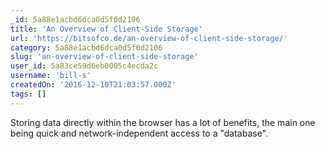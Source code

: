 ```yaml
---
_id: 5a88e1acbd6dca0d5f0d2106
title: 'An Overview of Client-Side Storage'
url: 'https://bitsofco.de/an-overview-of-client-side-storage/'
category: 5a88e1acbd6dca0d5f0d2106
slug: 'an-overview-of-client-side-storage'
user_id: 5a83ce59d6eb0005c4ecda2c
username: 'bill-s'
createdOn: '2016-12-10T21:03:57.000Z'
tags: []
---
```


Storing data directly within the browser has a lot of benefits, the main one being quick and network-independent access to a "database".
